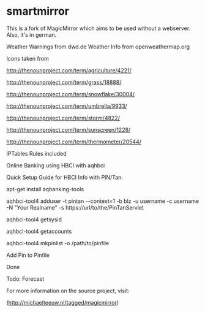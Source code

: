 smartmirror
===========

This is a fork of MagicMirror which aims to be used without a webserver.
Also, it's in german.

Weather Warnings from dwd.de
Weather Info from openweathermap.org


Icons taken from

http://thenounproject.com/term/agriculture/4221/

http://thenounproject.com/term/grass/18888/

http://thenounproject.com/term/snowflake/30004/

http://thenounproject.com/term/umbrella/9933/

http://thenounproject.com/term/storm/4822/

http://thenounproject.com/term/sunscreen/1228/

http://thenounproject.com/term/thermometer/20544/



IPTables Rules included

Online Banking using HBCI with aqhbci

Quick Setup Guide for HBCI Info with PIN/Tan:

apt-get install aqbanking-tools

aqhbci-tool4 adduser -t pintan --context=1 -b blz -u username -c username -N "Your Realname" -s  https://url/to/the/PinTanServlet

aqhbci-tool4 getsysid

aqhbci-tool4 getaccounts

aqhbci-tool4 mkpinlist -o /path/to/pinfile



Add Pin to Pinfile

Done


Todo: Forecast


For more information on the source project, visit:

(http://michaelteeuw.nl/tagged/magicmirror)

